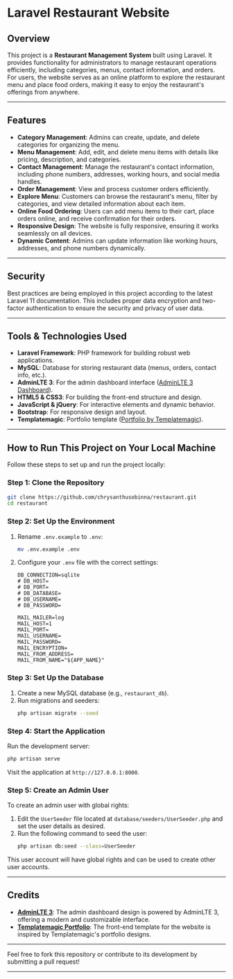 # Laravel Restaurant Website

## Overview
This project is a **Restaurant Management System** built using Laravel. It provides functionality for administrators to manage restaurant operations efficiently, including categories, menus, contact information, and orders. For users, the website serves as an online platform to explore the restaurant menu and place food orders, making it easy to enjoy the restaurant's offerings from anywhere.

---

## Features
- **Category Management**: Admins can create, update, and delete categories for organizing the menu.
- **Menu Management**: Add, edit, and delete menu items with details like pricing, description, and categories.
- **Contact Management**: Manage the restaurant's contact information, including phone numbers, addresses, working hours, and social media handles.
- **Order Management**: View and process customer orders efficiently.
- **Explore Menu**: Customers can browse the restaurant's menu, filter by categories, and view detailed information about each item.
- **Online Food Ordering**: Users can add menu items to their cart, place orders online, and receive confirmation for their orders.
- **Responsive Design**: The website is fully responsive, ensuring it works seamlessly on all devices.
- **Dynamic Content**: Admins can update information like working hours, addresses, and phone numbers dynamically.

---

## Security
Best practices are being employed in this project according to the latest Laravel 11 documentation. This includes proper data encryption and two-factor authentication to ensure the security and privacy of user data.

---

## Tools & Technologies Used
- **Laravel Framework**: PHP framework for building robust web applications.
- **MySQL**: Database for storing restaurant data (menus, orders, contact info, etc.).
- **AdminLTE 3**: For the admin dashboard interface ([AdminLTE 3 Dashboard](https://adminlte.io/themes/v3/)).
- **HTML5 & CSS3**: For building the front-end structure and design.
- **JavaScript & jQuery**: For interactive elements and dynamic behavior.
- **Bootstrap**: For responsive design and layout.
- **Templatemagic**: Portfolio template ([Portfolio by Templatemagic](https://themeforest.net/user/templatemagic/portfolio)).

---

## How to Run This Project on Your Local Machine
Follow these steps to set up and run the project locally:

### **Step 1: Clone the Repository**
```bash
git clone https://github.com/chrysanthusobinna/restaurant.git
cd restaurant
```

### **Step 2: Set Up the Environment**
1. Rename `.env.example` to `.env`:
   ```bash
   mv .env.example .env
   ```
2. Configure your `.env` file with the correct settings:
   ```plaintext
   DB_CONNECTION=sqlite
   # DB_HOST=
   # DB_PORT=
   # DB_DATABASE=
   # DB_USERNAME=
   # DB_PASSWORD=
   
   MAIL_MAILER=log
   MAIL_HOST=1
   MAIL_PORT=
   MAIL_USERNAME=
   MAIL_PASSWORD=
   MAIL_ENCRYPTION=
   MAIL_FROM_ADDRESS=
   MAIL_FROM_NAME="${APP_NAME}"
   ```

### **Step 3: Set Up the Database**
1. Create a new MySQL database (e.g., `restaurant_db`).
2. Run migrations and seeders:
   ```bash
   php artisan migrate --seed
   ```

### **Step 4: Start the Application**
Run the development server:
```bash
php artisan serve
```
Visit the application at `http://127.0.0.1:8000`.

### **Step 5: Create an Admin User**
To create an admin user with global rights:
1. Edit the `UserSeeder` file located at `database/seeders/UserSeeder.php` and set the user details as desired.
2. Run the following command to seed the user:
   ```bash
   php artisan db:seed --class=UserSeeder
   ```
This user account will have global rights and can be used to create other user accounts.

---

## Credits
- **[AdminLTE 3](https://adminlte.io/themes/v3/)**: The admin dashboard design is powered by AdminLTE 3, offering a modern and customizable interface.
- **[Templatemagic Portfolio](https://themeforest.net/user/templatemagic/portfolio)**: The front-end template for the website is inspired by Templatemagic's portfolio designs.

---

Feel free to fork this repository or contribute to its development by submitting a pull request! 

---
 